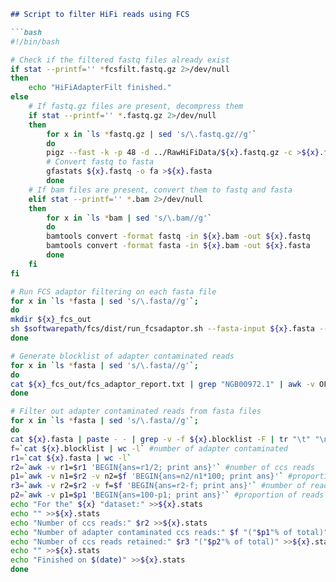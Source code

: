 ```markdown
## Script to filter HiFi reads using FCS

```bash
#!/bin/bash

# Check if the filtered fastq files already exist
if stat --printf='' *fcsfilt.fastq.gz 2>/dev/null
then
    echo "HiFiAdapterFilt finished."
else
    # If fastq.gz files are present, decompress them
    if stat --printf='' *.fastq.gz 2>/dev/null
    then
        for x in `ls *fastq.gz | sed 's/\.fastq.gz//g'`
        do
        pigz --fast -k -p 48 -d ../RawHiFiData/${x}.fastq.gz -c >${x}.fastq
        # Convert fastq to fasta
        gfastats ${x}.fastq -o fa >${x}.fasta
        done
    # If bam files are present, convert them to fastq and fasta
    elif stat --printf='' *.bam 2>/dev/null 
    then
        for x in `ls *bam | sed 's/\.bam//g'`
        do
        bamtools convert -format fastq -in ${x}.bam -out ${x}.fastq
        bamtools convert -format fasta -in ${x}.bam -out ${x}.fasta
        done
    fi
fi

# Run FCS adaptor filtering on each fasta file
for x in `ls *fasta | sed 's/\.fasta//g'`;
do
mkdir ${x}_fcs_out
sh $softwarepath/fcs/dist/run_fcsadaptor.sh --fasta-input ${x}.fasta --output-dir ${x}_fcs_out --image $softwarepath/fcs/fcs-adaptor.sif --container-engine singularity --euk
done

# Generate blocklist of adapter contaminated reads
for x in `ls *fasta | sed 's/\.fasta//g'`;
do
cat ${x}_fcs_out/fcs_adaptor_report.txt | grep "NGB00972.1" | awk -v OFS='\t' '{print $1}' | sort -u > ${x}.blocklist
done

# Filter out adapter contaminated reads from fasta files
for x in `ls *fasta | sed 's/\.fasta//g'`;
do
cat ${x}.fasta | paste - - | grep -v -f ${x}.blocklist -F | tr "\t" "\n" > ${x}.fcsfilt.fasta
f=`cat ${x}.blocklist | wc -l` #number of adapter contaminated 
r1=`cat ${x}.fasta | wc -l` 
r2=`awk -v r1=$r1 'BEGIN{ans=r1/2; print ans}'` #number of ccs reads
p1=`awk -v n1=$r2 -v n2=$f 'BEGIN{ans=n2/n1*100; print ans}'` #proportion of adapter contaminated reads
r3=`awk -v r2=$r2 -v f=$f 'BEGIN{ans=r2-f; print ans}'` #number of reads retained
p2=`awk -v p1=$p1 'BEGIN{ans=100-p1; print ans}'` #proportion of reads retained
echo "For the" ${x} "dataset:" >>${x}.stats 
echo "" >>${x}.stats
echo "Number of ccs reads:" $r2 >>${x}.stats
echo "Number of adapter contaminated ccs reads:" $f "("$p1"% of total)" >>${x}.stats
echo "Number of ccs reads retained:" $r3 "("$p2"% of total)" >>${x}.stats
echo "" >>${x}.stats
echo "Finished on $(date)" >>${x}.stats
done
```
```